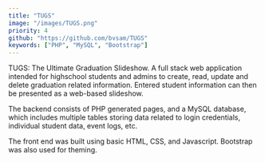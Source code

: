 ```yaml
---
title: "TUGS"
image: "/images/TUGS.png"
priority: 4
github: "https://github.com/bvsam/TUGS"
keywords: ["PHP", "MySQL", "Bootstrap"]
---
```


TUGS: The Ultimate Graduation Slideshow. A full stack web application intended for highschool students and admins to create, read, update and delete graduation related information. Entered student information can then be presented as a web-based slideshow.

The backend consists of PHP generated pages, and a MySQL database, which includes multiple tables storing data related to login credentials, individual student data, event logs, etc.

The front end was built using basic HTML, CSS, and Javascript. Bootstrap was also used for theming.
